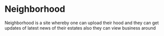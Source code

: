 # Neighborhood
Neighborhood is a site whereby one can upload their hood and they can get updates of latest news of their estates also they can view business around

